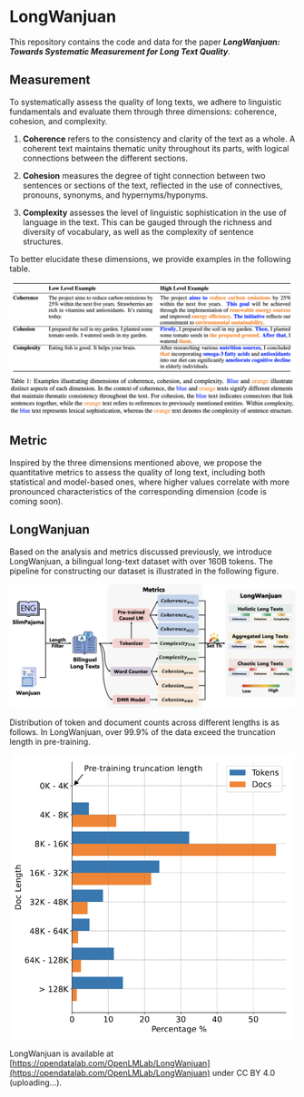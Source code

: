 # LongWanjuan
This repository contains the code and data for the paper
**_LongWanjuan: Towards Systematic Measurement for Long Text Quality_**.

## Measurement
To systematically assess the quality of long texts, we adhere to linguistic fundamentals and evaluate them through three dimensions: 
coherence, cohesion, and complexity.

1. **Coherence** refers to the consistency and clarity of the text as a whole. 
A coherent text maintains thematic unity throughout its parts, with logical connections between the different sections. 

2. **Cohesion** measures the degree of tight connection between two sentences or sections of the text, 
reflected in the use of connectives, pronouns, synonyms, and hypernyms/hyponyms.

3. **Complexity** assesses the level of linguistic sophistication in the use of language in the text. 
This can be gauged through the richness and diversity of vocabulary, as well as the complexity of sentence structures. 

To better elucidate these dimensions, we provide examples in the following table.

![Examples](assets/examples.png)


## Metric
Inspired by the three dimensions mentioned above, we propose the quantitative metrics to assess the quality of long text, 
including both statistical and model-based ones, where higher values correlate with more pronounced characteristics of the corresponding dimension
(code is coming soon).

## LongWanjuan
Based on the analysis and metrics discussed previously, we introduce LongWanjuan, a bilingual long-text dataset with over 160B tokens. 
The pipeline for constructing our dataset is illustrated in the following figure.

![Pipeline](assets/pipeline.png)

[//]: # (An overview of the dataset statistics in the English and Chinese part of LongWanjuan is as follows.)

[//]: # ()
[//]: # (![en_stat]&#40;assets/en_stat.png&#41;)

[//]: # ()
[//]: # (![cn_stat]&#40;assets/cn_stat.png&#41;)

Distribution of token and document counts across different lengths is as follows. 
In LongWanjuan, over 99.9% of the data exceed the truncation length in pre-training.

<div align="center">
    <img src="assets/length.png" width="500px">
</div>

LongWanjuan is available at [https://opendatalab.com/OpenLMLab/LongWanjuan](https://opendatalab.com/OpenLMLab/LongWanjuan) under CC BY 4.0 (uploading...).